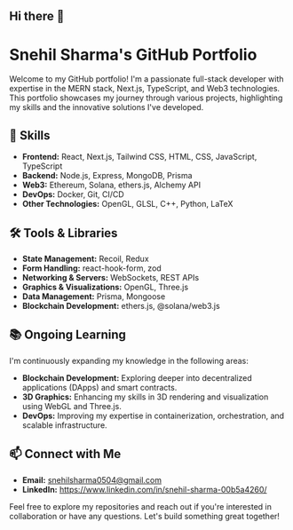 ## Hi there 👋
# Snehil Sharma's GitHub Portfolio

Welcome to my GitHub portfolio! I'm a passionate full-stack developer with expertise in the MERN stack, Next.js, TypeScript, and Web3 technologies. This portfolio showcases my journey through various projects, highlighting my skills and the innovative solutions I've developed.

## 💼 Skills

- **Frontend:** React, Next.js, Tailwind CSS, HTML, CSS, JavaScript, TypeScript
- **Backend:** Node.js, Express, MongoDB, Prisma
- **Web3:** Ethereum, Solana, ethers.js, Alchemy API
- **DevOps:** Docker, Git, CI/CD
- **Other Technologies:** OpenGL, GLSL, C++, Python, LaTeX

## 🛠️ Tools & Libraries

- **State Management:** Recoil, Redux
- **Form Handling:** react-hook-form, zod
- **Networking & Servers:** WebSockets, REST APIs
- **Graphics & Visualizations:** OpenGL, Three.js
- **Data Management:** Prisma, Mongoose
- **Blockchain Development:** ethers.js, @solana/web3.js

## 📚 Ongoing Learning

I'm continuously expanding my knowledge in the following areas:

- **Blockchain Development:** Exploring deeper into decentralized applications (DApps) and smart contracts.
- **3D Graphics:** Enhancing my skills in 3D rendering and visualization using WebGL and Three.js.
- **DevOps:** Improving my expertise in containerization, orchestration, and scalable infrastructure.

## 📫 Connect with Me

- **Email:** snehilsharma0504@gmail.com
- **LinkedIn:** https://www.linkedin.com/in/snehil-sharma-00b5a4260/

Feel free to explore my repositories and reach out if you're interested in collaboration or have any questions. Let's build something great together!

<!--
**geekysn/geekysn** is a ✨ _special_ ✨ repository because its `README.md` (this file) appears on your GitHub profile.

Here are some ideas to get you started:

- 🔭 I’m currently working on ...
- 🌱 I’m currently learning ...
- 👯 I’m looking to collaborate on ...
- 🤔 I’m looking for help with ...
- 💬 Ask me about ...
- 📫 How to reach me: ...
- 😄 Pronouns: ...
- ⚡ Fun fact: ...
-->
